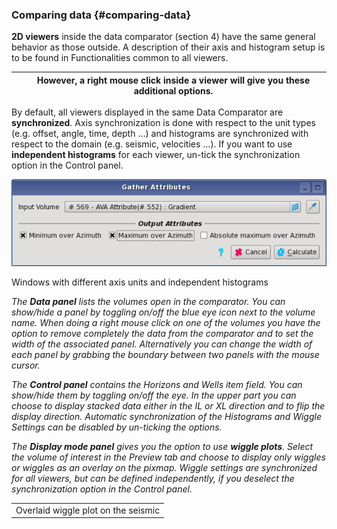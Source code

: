 ### Comparing data {#comparing-data}

**2D viewers** inside the data comparator (section 4) have the same general behavior as those outside. A description of their axis and histogram setup is to be found in Functionalities common to all viewers.

|  | However, a right mouse click inside a viewer will give you these additional options. |
| --- | --- |

By default, all viewers displayed in the same Data Comparator are **synchronized**. Axis synchronization is done with respect to the unit types (e.g. offset, angle, time, depth …) and histograms are synchronized with respect to the domain (e.g. seismic, velocities …). If you want to use **independent histograms** for each viewer, un-tick the synchronization option in the Control panel.

![](/assets/cusersvalentindocumentsworksh.png)

Windows with different axis units and independent histograms

_The_ **_Data panel_** _lists the volumes open in the comparator. You can show/hide a panel by toggling on/off the blue eye icon next to the volume name. When doing a right mouse click on one of the volumes you have the option to remove completely the data from the comparator and to set the width of the associated panel. Alternatively you can change the width of each panel by grabbing the boundary between two panels with the mouse cursor._

_The_ **_Control panel_** _contains the Horizons and Wells item field. You can show/hide them by toggling on/off the eye. In the upper part you can choose to display stacked data either in the IL or XL direction and to flip the display direction. Automatic synchronization of the Histograms and Wiggle Settings can be disabled by un-ticking the options._

_The_ **_Display mode panel_** _gives you the option to use_ **_wiggle plots_**_. Select the volume of interest in the Preview tab and choose to display only wiggles or wiggles as an overlay on the pixmap. Wiggle settings are synchronized for all viewers, but can be defined independently, if you deselect the synchronization option in the Control panel._

|  |
| --- |
| Overlaid wiggle plot on the seismic |